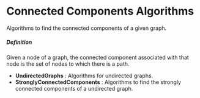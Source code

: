# Connected Components Algorithms

Algorithms to find the connected components of a given graph.

##### Definition 
Given a node of a graph, the connected component associated with that node is the set of nodes to which there is a path.

- **UndirectedGraphs** : Algorithms for undirected graphs.
- **StronglyConnectedComponents** : Algorithms to find the strongly connected components of a undirected graph.